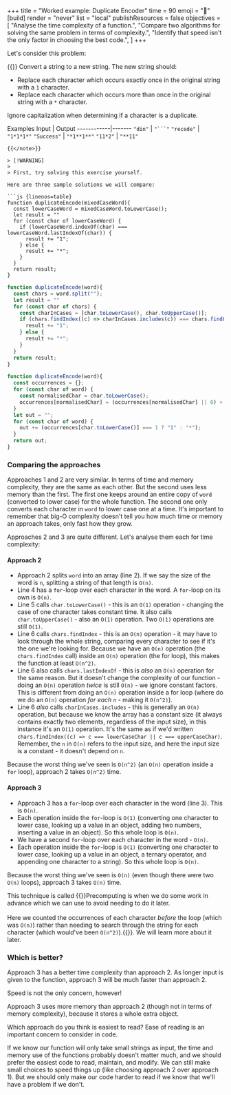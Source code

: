 +++
title = "Worked example: Duplicate Encoder"
time = 90
emoji = "🧰"
[build]
  render = "never"
  list = "local"
  publishResources = false
objectives = [
    "Analyse the time complexity of a function.",
    "Compare two algorithms for solving the same problem in terms of complexity.",
    "Identify that speed isn't the only factor in choosing the best code.",
]
+++

Let's consider this problem:

{{<note type="exercise">}}
Convert a string to a new string. The new string should:
* Replace each character which occurs exactly once in the original string with a `1` character.
* Replace each character which occurs more than once in the original string with a `*` character.

Ignore capitalization when determining if a character is a duplicate.

Examples
Input       | Output
------------|-------
`"din"`     | `"```"`
`"recede"`  | `"1*1*1*"`
`"Success"` | `"*1**1**"`
`"11*2"`    | `"**11"`
```
{{</note>}}

> [!WARNING]
>
> First, try solving this exercise yourself.

Here are three sample solutions we will compare:

```js {linenos=table}
function duplicateEncode(mixedCaseWord){
  const lowerCaseWord = mixedCaseWord.toLowerCase();
  let result = ""
  for (const char of lowerCaseWord) {
    if (lowerCaseWord.indexOf(char) === lowerCaseWord.lastIndexOf(char)) {
      result += "1";
    } else {
      result += "*";
    }
  }
  return result;
}
```

```js {linenos=table}
function duplicateEncode(word){
  const chars = word.split("");
  let result = ""
  for (const char of chars) {
    const charInCases = [char.toLowerCase(), char.toUpperCase()];
    if (chars.findIndex((c) => charInCases.includes(c)) === chars.findLastIndex((c) => charInCases.includes(c))) {
      result += "1";
    } else {
      result += "*";
    }
  }
  return result;
}
```

```js {linenos=table}
function duplicateEncode(word){
  const occurrences = {};
  for (const char of word) {
    const normalisedChar = char.toLowerCase();
    occurrences[normalisedChar] = (occurrences[normalisedChar] || 0) + 1;
  }
  let out = "";
  for (const char of word) {
    out += (occurrences[char.toLowerCase()] === 1 ? "1" : "*");
  }
  return out;
}
```

### Comparing the approaches

Approaches 1 and 2 are very similar. In terms of time and memory complexity, they are the same as each other. But the second uses less memory than the first. The first one keeps around an entire copy of `word` (converted to lower case) for the whole function. The second one only converts each character in `word` to lower case one at a time. It's important to remember that big-O complexity doesn't tell you how much time or memory an approach takes, only fast how they grow.

Approaches 2 and 3 are quite different. Let's analyse them each for time complexity:

#### Approach 2

* Approach 2 splits `word` into an array (line 2). If we say the size of the word is `n`, splitting a string of that length is `O(n)`.
* Line 4 has a `for`-loop over each character in the word. A `for`-loop on its own is `O(n)`.
* Line 5 calls `char.toLowerCase()` - this is an `O(1)` operation - changing the case of one character takes constant time. It also calls `char.toUpperCase()` - also an `O(1)` operation. Two `O(1)` operations are still `O(1)`.
* Line 6 calls `chars.findIndex` - this is an `O(n)` operation - it may have to look through the whole string, comparing every character to see if it's the one we're looking for. Because we have an `O(n)` operation (the `chars.findIndex` call) inside an `O(n)` operation (the for loop), this makes the function at least `O(n^2)`.
* Line 6 also calls `chars.lastIndexOf` - this is _also_ an `O(n)` operation for the same reason. But it doesn't change the complexity of our function - doing an `O(n)` operation _twice_ is still `O(n)` - we ignore constant factors. This is different from doing an `O(n)` operation inside a for loop (where do we do an `O(n)` operation _for each `n`_ - making it `O(n^2)`).
* Line 6 _also_ calls `charInCases.includes` - this is generally an `O(n)` operation, but because we know the array has a constant size (it always contains exactly two elements, regardless of the input size), in this instance it's an `O(1)` operation. It's the same as if we'd written `chars.findIndex((c) => c === lowerCaseChar || c === upperCaseChar)`. Remember, the `n` in `O(n)` refers to the input size, and here the input size is a constant - it doesn't depend on `n`.

Because the worst thing we've seen is `O(n^2)` (an `O(n)` operation inside a `for` loop), approach 2 takes `O(n^2)` time.

#### Approach 3

* Approach 3 has a `for`-loop over each character in the word (line 3). This is `O(n)`.
* Each operation inside the `for`-loop is `O(1)` (converting one character to lower case, looking up a value in an object, adding two numbers, inserting a value in an object). So this whole loop is `O(n)`.
* We have a second `for`-loop over each character in the word - `O(n)`.
* Each operation inside the `for`-loop is `O(1)` (converting one character to lower case, looking up a value in an object, a ternary operator, and appending one character to a string). So this whole loop is `O(n)`.

Because the worst thing we've seen is `O(n)` (even though there were two `O(n)` loops), approach 3 takes `O(n)` time.

This technique is called {{<tooltip text="precomputing" title="Precomputing">}}Precomputing is when we do some work in advance which we can use to avoid needing to do it later.<br /><br />Here we counted the occurrences of each character _before_ the loop (which was `O(n)`) rather than needing to search through the string for each character (which would've been `O(n^2)`).{{</tooltip>}}. We will learn more about it later.

### Which is better?

Approach 3 has a better time complexity than approach 2. As longer input is given to the function, approach 3 will be much faster than approach 2.

Speed is not the only concern, however!

Approach 3 uses more memory than approach 2 (though not in terms of memory complexity), because it stores a whole extra object.

Which approach do you think is easiest to read? Ease of reading is an important concern to consider in code.

If we know our function will only take small strings as input, the time and memory use of the functions probably doesn't matter much, and we should prefer the easiest code to read, maintain, and modify. We can still make small choices to speed things up (like choosing approach 2 over approach 1). But we should only make our code harder to read if we know that we'll have a problem if we don't.
